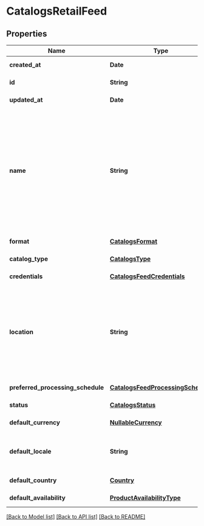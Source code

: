 # CatalogsRetailFeed
## Properties

| Name | Type | Description | Notes |
|------------ | ------------- | ------------- | -------------|
| **created\_at** | **Date** |  | [default to null] |
| **id** | **String** |  | [default to null] |
| **updated\_at** | **Date** |  | [default to null] |
| **name** | **String** | A human-friendly name associated to a given feed. This value is currently nullable due to historical reasons. It is expected to become non-nullable in the future. | [default to null] |
| **format** | [**CatalogsFormat**](CatalogsFormat.md) |  | [default to null] |
| **catalog\_type** | [**CatalogsType**](CatalogsType.md) |  | [default to null] |
| **credentials** | [**CatalogsFeedCredentials**](CatalogsFeedCredentials.md) |  | [default to null] |
| **location** | **String** | The URL where a feed is available for download. This URL is what Pinterest will use to download a feed for processing. | [default to null] |
| **preferred\_processing\_schedule** | [**CatalogsFeedProcessingSchedule**](CatalogsFeedProcessingSchedule.md) |  | [default to null] |
| **status** | [**CatalogsStatus**](CatalogsStatus.md) |  | [default to null] |
| **default\_currency** | [**NullableCurrency**](NullableCurrency.md) |  | [default to null] |
| **default\_locale** | **String** | The locale used within a feed for product descriptions. | [default to null] |
| **default\_country** | [**Country**](Country.md) |  | [default to null] |
| **default\_availability** | [**ProductAvailabilityType**](ProductAvailabilityType.md) |  | [default to null] |

[[Back to Model list]](../README.md#documentation-for-models) [[Back to API list]](../README.md#documentation-for-api-endpoints) [[Back to README]](../README.md)

